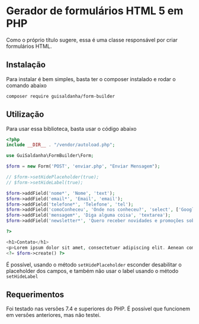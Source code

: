 # Gerador de formulários HTML 5 em PHP

Como o próprio título sugere, essa é uma classe responsável por criar formulários HTML.

## Instalação

Para instalar é bem simples, basta ter o composer instalado e rodar o comando abaixo

```shell
composer require guisaldanha/form-builder
```

## Utilização

Para usar essa biblioteca, basta usar o código abaixo

```php
<?php
include __DIR__ . "/vendor/autoload.php";

use GuiSaldanha\FormBuilder\Form;

$form = new Form('POST', 'enviar.php', "Enviar Mensagem");

// $form->setHidePlaceholder(true);
// $form->setHideLabel(true);

$form->addField('nome*', 'Nome', 'text');
$form->addField('email*', 'Email', 'email');
$form->addField('telefone*', 'Telefone', 'tel');
$form->addField('comoConheceu', 'Onde nos conheceu?', 'select', ['Google', 'Facebook', 'Instagram', 'Youtube', 'Outros']);
$form->addField('mensagem*', 'Diga alguma coisa', 'textarea');
$form->addField('newsletter*', 'Quero receber novidades e promoções sobre o site', 'checkbox');

?>

<h1>Contato</h1>
<p>Lorem ipsum dolor sit amet, consectetuer adipiscing elit. Aenean commodo ligula eget dolor. Aenean massa.</p>
<?= $form->create() ?>
```

É possível, usando o método `setHidePlaceholder` esconder desabilitar o placeholder dos campos, e também não usar o label usando o método `setHideLabel`

## Requerimentos

Foi testado nas versões 7.4 e superiores do PHP. É possível que funcionem em versões anteriores, mas não testei.
